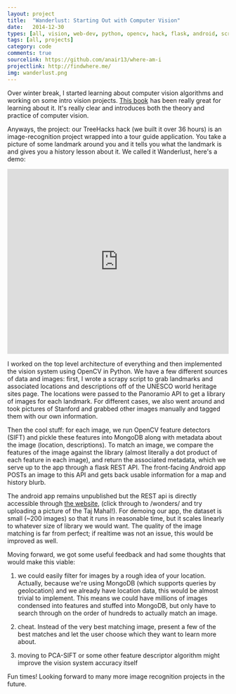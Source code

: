 ```yaml
---
layout: project
title:  "Wanderlust: Starting Out with Computer Vision"
date:   2014-12-30
types: [all, vision, web-dev, python, opencv, hack, flask, android, scrapy, mongodb]
tags: [all, projects]
category: code
comments: true
sourcelink: https://github.com/anair13/where-am-i
projectlink: http://findwhere.me/
img: wanderlust.png
---
```


Over winter break, I started learning about computer vision algorithms and working on some intro vision projects. <a href="http://www.amazon.com/gp/product/1449316549/ref=as_li_tl?ie=UTF8&camp=1789&creative=9325&creativeASIN=1449316549&linkCode=as2&tag=ashvinme-20&linkId=2O2Z3UEH7B4KXBYU">This book</a><img src="http://ir-na.amazon-adsystem.com/e/ir?t=ashvinme-20&l=as2&o=1&a=1449316549" width="1" height="1" border="0" alt="" style="border:none !important; margin:0px !important;" /> has been really great for learning about it. It's really clear and introduces both the theory and practice of computer vision.

Anyways, the project: our TreeHacks hack (we built it over 36 hours) is an image-recognition project wrapped into a tour guide application. You take a picture of some landmark around you and it tells you what the landmark is and gives you a history lesson about it. We called it Wanderlust, here's a demo:

<iframe width="100%" height="420px" src="https://www.youtube.com/embed/XPM85kNwkOg" frameborder="0" allowfullscreen></iframe>

I worked on the top level architecture of everything and then implemented the vision system using OpenCV in Python. We have a few different sources of data and images: first, I wrote a scrapy script to grab landmarks and associated locations and descriptions off of the UNESCO world heritage sites page. The locations were passed to the Panoramio API to get a library of images for each landmark. For different cases, we also went around and took pictures of Stanford and grabbed other images manually and tagged them with our own information.

Then the cool stuff: for each image, we run OpenCV feature detectors (SIFT) and pickle these features into MongoDB along with metadata about the image (location, descriptions). To match an image, we compare the features of the image against the library (almost literally a dot product of each feature in each image), and return the associated metadata, which we serve up to the app through a flask REST API. The front-facing Android app POSTs an image to this API and gets back usable information for a map and history blurb.

The android app remains unpublished but the REST api is directly accessible through <a href="http://findwhere.me/">the website</a>, (click through to /wonders/ and try uploading a picture of the Taj Mahal!). For demoing our app, the dataset is small (~200 images) so that it runs in reasonable time, but it scales linearly to whatever size of library we would want. The quality of the image matching is far from perfect; if realtime was not an issue, this would be improved as well.

Moving forward, we got some useful feedback and had some thoughts that would make this viable:

1. we could easily filter for images by a rough idea of your location. Actually, because we're using MongoDB (which supports queries by geolocation) and we already have location data, this would be almost trivial to implement. This means we could have millions of images condensed into features and stuffed into MongoDB, but only have to search through on the order of hundreds to actually match an image.

2. cheat. Instead of the very best matching image, present a few of the best matches and let the user choose which they want to learn more about.

3. moving to PCA-SIFT or some other feature descriptor algorithm might improve the vision system accuracy itself

Fun times! Looking forward to many more image recognition projects in the future.
